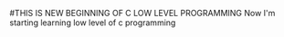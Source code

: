 #THIS IS NEW BEGINNING OF C LOW LEVEL PROGRAMMING
Now I'm starting learning low level of c programming
